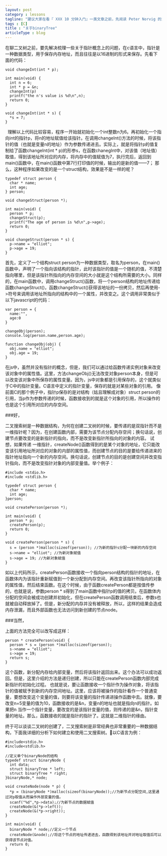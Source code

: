 ```yaml
---
layout: post
category : lessons
tagline: "建议大家在看『 XXX 10 分钟入门』一类文章之前，先阅读 Peter Norvig 的这篇文章"
tags : [C]
title : "关于binaryTree"
articleType : blog
---
```



在聊二叉树之前，要先解决梳理一些关于指针概念上的问题，在c语言中，指针是一种数据类型，用于保存内存地址，而且往往是以16进制的形式来保存。先看下面的代码：

	void changeInt(int * p);
    
    int main(void) {
      int n = 6;
      int * p = &n;
      changeInt(p)
      printf("the n's value is %d\n",n);
      return 0;
    }
    
    void changeInt(int * s) {
      *s = 7;
	}
    
&nbsp;&nbsp;理解以上代码比较容易，程序一开始就初始化一个int整数n为6。再初始化一个指向int的指针p，将n的地址赋值给该指针。在调用changeInt()方法的时候，将该指针的值（也就是变量n的地址）作为参数传递进去。实际上，就是将指针p的值复制给了函数changeInt(int * p)的形参s，在函数chanegInt中，对该值（地址值）取值，得到该地址所对应的内存，将内存中的值赋值为7，执行完后，返回到main()函数中，在main()函数中第7行打印值的时候，输出的是新的值——7；
那么，这种程序如果改变的是一个struct结构，效果是不是一样的呢？

    typedef struct person {
      char * name;
      int age;
    } person;
    
    void changeStruct(person *);
    
    int main(void) {
      person * p;
      changeStruct(p);
      printf("The age of person is %d\n",p->age);
      return 0;
    }
    
    void changeStruct(person * s) {
      p->name = "elliot";
      p->age = 19;
    }
    
首先，定义了一个结构struct person为一种数据类型，取名为person，在main()函数中，声明了一个指向该结构的指针，此时该指针的值是一个随机的值，不清楚指向哪里，但是该指针所指向的内存空间的大小就是这个结构所需要的大小。同样的，在main函数中，调用changeStruct()函数，将一个person结构的地址传递给函数changeStruct()，函数changeStruct()获得该地址的一份拷贝，然后再使用->符号来调用该地址所指向的结构中的一个属性，并改变之。这个调用非常类似于以下javascript的代码：

    var person = {
      name:"",
      age:0
    }
    
    changeObj(person);
    console.log(person.name,person.age);
    
    function changeObj(obj) {
      obj.name = "elliot";
      obj.age = 19;
    }
    
在js中，虽然并没有指针的概念，但是，我们可以通过给函数传递实例对象来改变该对象中的属性值。这里，方法changeObj()无法改变对象person本身，但是可以改变该对象中所保存的属性变量。因为，js中对象都是引用保存的，这个就类似于C中的指针变量。C语言中定义的指针变量，保存的就是对某些对象的引用。
像前面C的那个例子中，指针p保存的是对结构（姑且理解成对象）struct person的引用，当p作为参数传递的时候，函数接收到的就是这个对象的引用，所以操作的也是这个引用所对应的内存空间。

###好，

二叉搜索树是一种数据结构，为何在创建二叉树的时候，要传递的是双指针而不是一维指针呢？因为，在创建函数内部，需要为该节点分配内存空间；换句话说，创建节点要改变的是新指针的指向，而不是改变新指针所指向的对象的内容。
试想，如果传递 一维指针，createNode()函数得到的是某个对象的地址，它只能改变该引用地址所对应的对象的内部的属性值，而创建节点的目的是要给传递进来的指针地址指向一个新的内存空间。换句话说，创建节点的目的是创建空间并改变指针指向，而不是改变指针对象的内部变量值。举个例子：

    #include <stdio.h>
    #include <stdlib.h>
    
    typedef struct person {
      char * name;
      int age;
    }person;
    
    void createPerson(person *);
    
    int main(void) {
      person * p;
      createPerson(p);
      return 0;
    }
    
    void createPerson(person * s) {
      s = (person *)malloc(sizeof(person)); //为新的指针s分配一块新的内存空间
      s->name = "elliot"; //为新对象赋值
      s->age = 19; //为新对象赋值
    }
    
如以上代码所示，createPerson函数接收一个指向person结构的指针的地址，在函数体内为该指针重新赋值到一个新分配到内存空间。再改变该指针所指向的对象的属性值，然后结束函数。在这个时候，由于函数createPerson都是按值传参的，也就是说，参数person * s得到了main函数中指针p的值的拷贝。在函数体内分配的空间会被成功创建并初始化，但在createPerson函数调用结束后，参数s也就被自动释放掉了。但是，新分配的内存并没有被释放，所以，这样的结果会造成内存泄漏，而且外部函数也无法访问到新创建的节点node。

###当然，

上面的方法完全可以改写成这样：

    person * createPerson(void) {
      person * s = (person *)malloc(sizeof(person));
      s->name = "elliot";
      s->age = 19;
      return s;
    }
    
这个函数，新分配内存给内部变量，然后将该指针返回出来。这个办法可以成功返回。但是，这里介绍的方法是递归创建，所以只能在createPerson函数内部完成新指针的初始化过程。
也就是说，要让函数接收一个指针作为操作对象，将该指针的值被赋予到新的内存空间地址。这里，应该将被操作的指针看作一个普通变量，要想改变这个变量的值，则要将该变量的指针传递进操作函数中去。就像，要改变n=5变量的值为10，函数接收的是&n，变量n的地址也就是指向n的指针。如果把n 当作一个指针变量，要改变的是该指针变量的值，则传递的是&n，指针变量的地址。那么，函数接收的就是指针的指针了。这就是二维指针的缘由。

终于可以谈谈二叉树的创建了，二叉搜索树是非常经典也非常重要的一种数据结构，下面我详细的分析下如何建立和使用二叉搜索树。以C语言为例：

    #include<stdio.h>
    #include<stdlib.h>
    
    //定义单个binaryNode的结构
    typedef struct binaryNode {
      int data;
      struct binaryTree * left;
      struct binaryTree * right;
    }binaryNode,* node;
    
    void createNode(node * p) {
      *p = (binaryNode *)malloc(sizeof(binaryNode));//为新节点分配空间,这里通过对p取值从而操作外部变量的值。
      scanf("%d",*p->data);//为新节点的数据赋值
      createNode(&(*p->left));
      createNode(&(*p->right));
    }
    
    int main(void) {
      binaryNode * node;//定义一个节点
      createNode(&node);//将这个节点的地址传递进去，函数得到该地址并对地址取值后可以获得该节点对值。
      return 0;
    }
